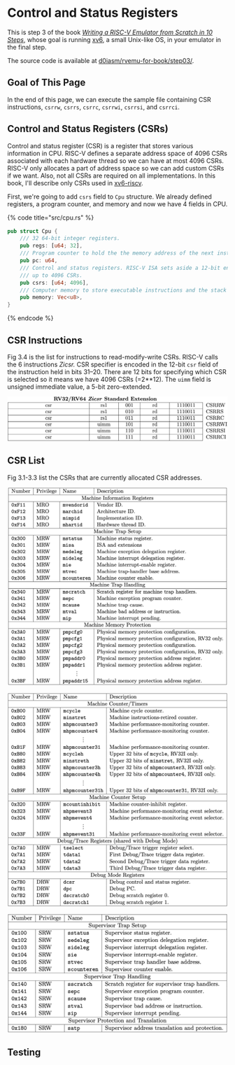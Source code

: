 # Control and Status Registers

This is step 3 of the book [_Writing a RISC-V Emulator from Scratch in 10 Steps_](../), whose goal is running [xv6](https://github.com/mit-pdos/xv6-riscv), a small Unix-like OS, in your emulator in the final step.

The source code is available at [d0iasm/rvemu-for-book/step03/](https://github.com/d0iasm/rvemu-for-book/tree/master/step03).

## Goal of This Page

In the end of this page, we can execute the sample file containing CSR instructions, `csrrw`, `csrrs`, `csrrc`, `csrrwi`, `csrrsi`, and `csrrci`.

## Control and Status Registers \(CSRs\)

Control and status register \(CSR\) is a register that stores various information in CPU. RISC-V defines a separate address space of 4096 CSRs associated with each hardware thread so we can have at most 4096 CSRs. RISC-V only allocates a part of address space so we can add custom CSRs if we want. Also, not all CSRs are required on all implementations. In this book, I'll describe only CSRs used in [xv6-riscv](https://github.com/mit-pdos/xv6-riscv).

First, we're going to add `csrs` field to `Cpu` structure. We already defined registers, a program counter, and memory and now we have 4 fields in CPU.

{% code title="src/cpu.rs" %}
```rust
pub struct Cpu {
    /// 32 64-bit integer registers.
    pub regs: [u64; 32],
    /// Program counter to hold the the memory address of the next instruction that would be executed.
    pub pc: u64,
    /// Control and status registers. RISC-V ISA sets aside a 12-bit encoding space (csr[11:0]) for
    /// up to 4096 CSRs.
    pub csrs: [u64; 4096],
    /// Computer memory to store executable instructions and the stack region.
    pub memory: Vec<u8>,
}
```
{% endcode %}

## CSR Instructions

Fig 3.4 is the list for instructions to read-modify-write CSRs. RISC-V calls the 6 instructions _Zicsr._ CSR specifier is encoded in the 12-bit `csr` field of the instruction held in bits 31–20. There are 12 bits for specifying which CSR is selected so it means we have 4096 CSRs \(=2\*\*12\). The `uimm` field is unsigned immediate value, a 5-bit zero-extended.

![Fig 3.4 RV64Zicsr Instruction Set \(Source: RV32/RV64 Zicsr Standard Extension table in Volume I: Unprivileged ISA\)](../.gitbook/assets/rvemubook-csr-instructions.png)

## CSR List

Fig 3.1-3.3 list the CSRs that are currently allocated CSR addresses.

![Fig 3.1 Machine-level CSRs 1 \(Source: Table 2.4: Currently allocated RISC-V machine-level CSR addresses. in Volume II: Privileged Architecture](../.gitbook/assets/rvemubook-machine-csr-list.png)

![Fig 3.2 Machine-level CSRs 2 \(Source: Table 2.5: Currently allocated RISC-V machine-level CSR addresses. in Volume II: Privileged Architecture](../.gitbook/assets/rvemu-machine-csr-list-2.png)

![Fig 3.3 Supervisor-level CSRs \(Source: Table 2.3: Currently allocated RISC-V supervisor-level CSR addresses. in Volume II: Privileged Architecture\)](../.gitbook/assets/rvemubook-supervisor-csr-list.png)

## Testing

